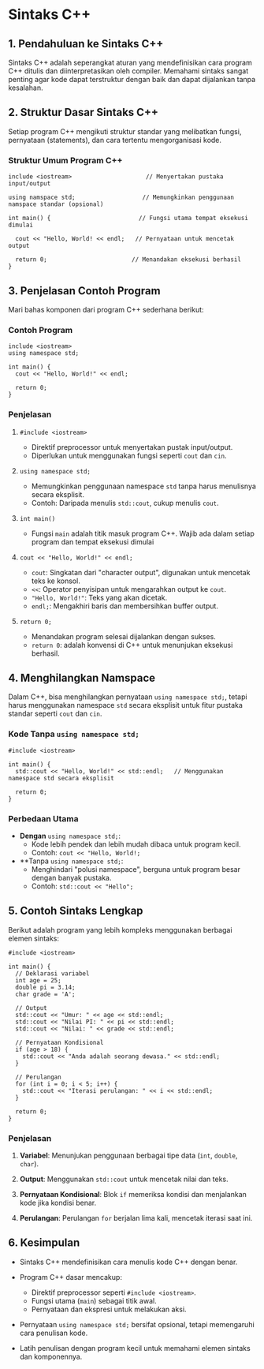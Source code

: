 # Sintaks C++

## 1. Pendahuluan ke Sintaks C++

Sintaks C++ adalah seperangkat aturan yang mendefinisikan cara program C++ ditulis dan diinterpretasikan oleh compiler. Memahami sintaks sangat penting agar kode dapat terstruktur dengan baik dan dapat dijalankan tanpa kesalahan.

## 2. Struktur Dasar Sintaks C++

Setiap program C++ mengikuti struktur standar yang melibatkan fungsi, pernyataan (statements), dan cara tertentu mengorganisasi kode.

### Struktur Umum Program C++

```
include <iostream>                     // Menyertakan pustaka input/output

using namspace std;                   // Memungkinkan penggunaan namspace standar (opsional)

int main() {                         // Fungsi utama tempat eksekusi dimulai

  cout << "Hello, World! << endl;   // Pernyataan untuk mencetak output

  return 0;                        // Menandakan eksekusi berhasil
}
```

## 3. Penjelasan Contoh Program

Mari bahas komponen dari program C++ sederhana berikut:

### Contoh Program

```
include <iostream>
using namespace std;

int main() {
  cout << "Hello, World!" << endl;

  return 0;
}
```

### Penjelasan

1. `#include <iostream>`

   - Direktif preprocessor untuk menyertakan pustak input/output.
   - Diperlukan untuk menggunakan fungsi seperti `cout` dan `cin`.

2. `using namespace std;`

   - Memungkinkan penggunaan namespace `std` tanpa harus menulisnya secara eksplisit.
   - Contoh: Daripada menulis `std::cout`, cukup menulis `cout`.

3. `int main()`

   - Fungsi `main` adalah titik masuk program C++. Wajib ada dalam setiap program dan tempat eksekusi dimulai

4. `cout << "Hello, World!" << endl;`

   - `cout`: Singkatan dari "character output", digunakan untuk mencetak teks ke konsol.
   - `<<`: Operator penyisipan untuk mengarahkan output ke `cout`.
   - `"Hello, World!"`: Teks yang akan dicetak.
   - `endl;`: Mengakhiri baris dan membersihkan buffer output.

5. `return 0;`
   - Menandakan program selesai dijalankan dengan sukses.
   - `return 0`: adalah konvensi di C++ untuk menunjukan eksekusi berhasil.

## 4. Menghilangkan Namspace

Dalam C++, bisa menghilangkan pernyataan `using namespace std;`, tetapi harus menggunakan namespace `std` secara eksplisit untuk fitur pustaka standar seperti `cout` dan `cin`.

### **Kode Tanpa** `using namespace std;`

```
#include <iostream>

int main() {
  std::cout << "Hello, World!" << std::endl;   // Menggunakan namespace std secara eksplisit

  return 0;
}
```

### Perbedaan Utama

- **Dengan** `using namespace std;`:
  - Kode lebih pendek dan lebih mudah dibaca untuk program kecil.
  - Contoh: `cout << "Hello, World!;`
- \*\*Tanpa `using namespace std;`:
  - Menghindari "polusi namespace", berguna untuk program besar dengan banyak pustaka.
  - Contoh: `std::cout << "Hello";`

## 5. Contoh Sintaks Lengkap

Berikut adalah program yang lebih kompleks menggunakan berbagai elemen sintaks:

```
#include <iostream>

int main() {
  // Deklarasi variabel
  int age = 25;
  double pi = 3.14;
  char grade = 'A';

  // Output
  std::cout << "Umur: " << age << std::endl;
  std::cout << "Nilai PI: " << pi << std::endl;
  std::cout << "Nilai: " << grade << std::endl;

  // Pernyataan Kondisional
  if (age > 18) {
    std::cout << "Anda adalah seorang dewasa." << std::endl;
  }

  // Perulangan
  for (int i = 0; i < 5; i++) {
    std::cout << "Iterasi perulangan: " << i << std::endl;
  }

  return 0;
}
```

### Penjelasan

1. **Variabel**: Menunjukan penggunaan berbagai tipe data (`int`, `double`, `char`).

2. **Output**: Menggunakan `std::cout` untuk mencetak nilai dan teks.

3. **Pernyataan Kondisional**: Blok `if` memeriksa kondisi dan menjalankan kode jika kondisi benar.

4. **Perulangan**: Perulangan `for` berjalan lima kali, mencetak iterasi saat ini.

## 6. Kesimpulan

- Sintaks C++ mendefinisikan cara menulis kode C++ dengan benar.

- Program C++ dasar mencakup:

  - Direktif preprocessor seperti `#include <iostream>`.
  - Fungsi utama (`main`) sebagai titik awal.
  - Pernyataan dan ekspresi untuk melakukan aksi.

- Pernyataan `using namespace std;` bersifat opsional, tetapi memengaruhi cara penulisan kode.

- Latih penulisan dengan program kecil untuk memahami elemen sintaks dan komponennya.
